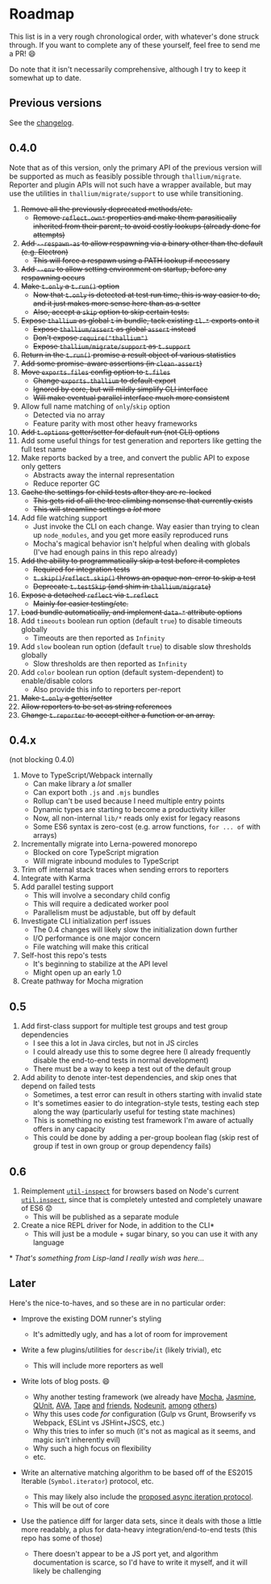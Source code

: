 # Roadmap

This list is in a very rough chronological order, with whatever's done struck through. If you want to complete any of these yourself, feel free to send me a PR! :smile:

Do note that it isn't necessarily comprehensive, although I try to keep it somewhat up to date.

## Previous versions

See the [changelog](https://github.com/isiahmeadows/thallium/blob/master/CHANGELOG.md).

## 0.4.0

Note that as of this version, only the primary API of the previous version will be supported as much as feasibly possible through `thallium/migrate`. Reporter and plugin APIs will not such have a wrapper available, but may use the utilities in `thallium/migrate/support` to use while transitioning.

1. ~~Remove all the previously deprecated methods/etc.~~
    - ~~Remove `reflect.own*` properties and make them parasitically inherited from their parent, to avoid costly lookups (already done for attempts)~~
2. ~~Add `--respawn-as` to allow respawning via a binary other than the default (e.g. Electron)~~
    - ~~This will force a respawn using a PATH lookup if necessary~~
3. ~~Add `--env` to allow setting environment on startup, before any respawning occurs~~
4. ~~Make `t.only` a `t.run()` option~~
    - ~~Now that `t.only` is detected at test run time, this is way easier to do, and it just makes more sense here than as a setter~~
    - ~~Also, accept a `skip` option to skip certain tests.~~
5. ~~Expose `thallium` as global `t` in bundle, tack existing `tl.*` exports onto it~~
    - ~~Expose `thallium/assert` as global `assert` instead~~
    - ~~Don't expose `require("thallium")`~~
    - ~~Expose `thallium/migrate/support` as `t.support`~~
6. ~~Return in the `t.run()` promise a result object of various statistics~~
7. ~~Add some promise-aware assertions (in `clean-assert`)~~
8. ~~Move `exports.files` config option to `t.files`~~
    - ~~Change `exports.thallium` to default export~~
    - ~~Ignored by core, but will mildly simplify CLI interface~~
    - ~~Will make eventual parallel interface much more consistent~~
9. Allow full name matching of `only`/`skip` option
    - Detected via no array
    - Feature parity with most other heavy frameworks
10. ~~Add `t.options` getter/setter for default run (not CLI) options~~
11. Add some useful things for test generation and reporters like getting the full test name
12. Make reports backed by a tree, and convert the public API to expose only getters
    - Abstracts away the internal representation
    - Reduce reporter GC
13. ~~Cache the settings for child tests after they are re-locked~~
    - ~~This gets rid of all the tree climbing nonsense that currently exists~~
    - ~~This will streamline settings a *lot* more~~
14. Add file watching support
    - Just invoke the CLI on each change. Way easier than trying to clean up `node_modules`, and you get more easily reproduced runs
    - Mocha's magical behavior isn't helpful when dealing with globals (I've had enough pains in this repo already)
15. ~~Add the ability to programmatically skip a test before it completes~~
    - ~~Required for integration tests~~
    - ~~`t.skip()`/`reflect.skip()` throws an opaque non-error to skip a test~~
    - ~~Deprecate `t.testSkip` (and shim in `thallium/migrate`)~~
16. ~~Expose a detached `reflect` via `t.reflect`~~
    - ~~Mainly for easier testing/etc.~~
17. ~~Load bundle automatically, and implement `data-*` attribute options~~
18. Add `timeouts` boolean run option (default `true`) to disable timeouts globally
    - Timeouts are then reported as `Infinity`
19. Add `slow` boolean run option (default `true`) to disable slow thresholds globally
    - Slow thresholds are then reported as `Infinity`
20. Add `color` boolean run option (default system-dependent) to enable/disable colors
    - Also provide this info to reporters per-report
21. ~~Make `t.only` a getter/setter~~
22. ~~Allow reporters to be set as string references~~
23. ~~Change `t.reporter` to accept either a function or an array.~~

## 0.4.x
(not blocking 0.4.0)

1. Move to TypeScript/Webpack internally
    - Can make library a *lot* smaller
    - Can export both `.js` and `.mjs` bundles
    - Rollup can't be used because I need multiple entry points
    - Dynamic types are starting to become a productivity killer
    - Now, all non-internal `lib/*` reads only exist for legacy reasons
    - Some ES6 syntax is zero-cost (e.g. arrow functions, `for ... of` with arrays)
2. Incrementally migrate into Lerna-powered monorepo
    - Blocked on core TypeScript migration
    - Will migrate inbound modules to TypeScript
3. Trim off internal stack traces when sending errors to reporters
4. Integrate with Karma
5. Add parallel testing support
    - This will involve a secondary child config
    - This will require a dedicated worker pool
    - Parallelism must be adjustable, but off by default
6. Investigate CLI initialization perf issues
    - The 0.4 changes will likely slow the initialization down further
    - I/O performance is one major concern
    - File watching will make this critical
7. Self-host this repo's tests
    - It's beginning to stabilize at the API level
    - Might open up an early 1.0
8. Create pathway for Mocha migration

## 0.5

1. Add first-class support for multiple test groups and test group dependencies
    - I see this a lot in Java circles, but not in JS circles
    - I could already use this to some degree here (I already frequently disable the end-to-end tests in normal development)
    - There must be a way to keep a test out of the default group
2. Add ability to denote inter-test dependencies, and skip ones that depend on failed tests
    - Sometimes, a test error can result in others starting with invalid state
    - It's sometimes easier to do integration-style tests, testing each step along the way (particularly useful for testing state machines)
    - This is something no existing test framework I'm aware of actually offers in any capacity
    - This could be done by adding a per-group boolean flag (skip rest of group if test in own group or group dependency fails)

## 0.6

1. Reimplement [`util-inspect`](https://www.npmjs.com/package/util-inspect) for browsers based on Node's current [`util.inspect`](https://nodejs.org/api/util.html#util_util_inspect_object_options), since that is completely untested and completely unaware of ES6 :worried:
    - This will be published as a separate module
2. Create a nice REPL driver for Node, in addition to the CLI\*
    - This will just be a module + sugar binary, so you can use it with any language

\* *That's something from Lisp-land I really wish was here...*

## Later

Here's the nice-to-haves, and so these are in no particular order:

- Improve the existing DOM runner's styling
    - It's admittedly ugly, and has a lot of room for improvement

- Write a few plugins/utilities for `describe`/`it` (likely trivial), etc
    - This will include more reporters as well

- Write lots of blog posts. :smile:
    - Why another testing framework (we already have [Mocha](http://mochajs.org/), [Jasmine](http://jasmine.github.io/), [QUnit](https://qunitjs.com/), [AVA](https://github.com/avajs/ava), [Tape](https://github.com/substack/tape) [and](https://www.npmjs.com/package/tap) [friends](https://www.npmjs.com/package/tt), [Nodeunit](https://github.com/caolan/nodeunit), [among](http://docs.busterjs.org/en/latest/overview/) [others](https://www.npmjs.com/package/ospec))
    - Why this uses code *for* configuration (Gulp vs Grunt, Browserify vs Webpack, ESLint vs JSHint+JSCS, etc.)
    - Why this tries to infer so much (it's not as magical as it seems, and magic isn't inherently evil)
    - Why such a high focus on flexibility
    - etc.

- Write an alternative matching algorithm to be based off of the ES2015 Iterable (`Symbol.iterator`) protocol, etc.
    - This may likely also include the [proposed async iteration protocol](https://github.com/tc39/proposal-async-iteration#async-iterators-and-async-iterables).
    - This will be out of core

- Use the patience diff for larger data sets, since it deals with those a little more readably, a plus for data-heavy integration/end-to-end tests (this repo has some of those)
    - There doesn't appear to be a JS port yet, and algorithm documentation is scarce, so I'd have to write it myself, and it will likely be challenging
